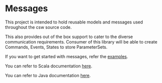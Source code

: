 Messages
========

This project is intended to hold reusable models and messages used throughout the csw source code.

This also provides out of the box support to cater to the diverse communication requirements.
Consumer of this library will be able to create Commands, Events, States to store ParameterSets.

If you want to get started with messages, refer the [examples](https://tmtsoftware.github.io/csw-prod/services/messages.html).

You can refer to Scala documentation [here](https://tmtsoftware.github.io/csw-prod/api/scala/csw/messages/index.html).

You can refer to Java documentation [here](https://tmtsoftware.github.io/csw-prod/api/java/?/index.html).
